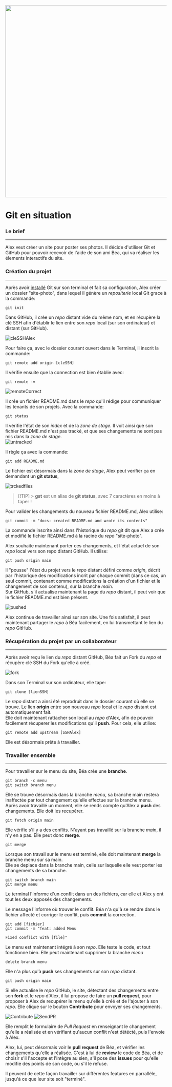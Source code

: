 <p align="center"><img width="600"src="../../images/git-logo.png"/><p>

# Git en situation

### Le brief

---

Alex veut créer un site pour poster ses photos. Il décide d'utiliser Git et GitHub pour pouvoir recevoir de l'aide de son ami Béa, qui va réaliser les élements interactifs du site.

### Création du projet

---

Après avoir [installé](/git/02-install/install.md) Git sur son terminal et fait sa configuration, Alex créer un dossier "site-photo", dans lequel il génère un _repositerie_ local Git grace à la commande:

```
git init
```

Dans GitHub, il crée un _repo_ distant vide du même nom, et en récupère la clé SSH afin d'établir le lien entre son _repo_ local (sur son ordinateur) et distant (sur GitHub).

![cleSSHAlex](/images/03-scenario/01SSH.jpg)

Pour faire ça, avec le dossier courant ouvert dans le Terminal, il inscrit la commande:

```
git remote add origin [cleSSH]
```

Il vérifie ensuite que la connection est bien établie avec:

```
git remote -v
```

![remoteCorrect](/images/03-scenario/02REMOTE.jpg)

Il crée un fichier README.md dans le _repo_ qu'il rédige pour communiquer les tenants de son projets. Avec la commande:

```
git status
```

Il vérifie l'état de son _index_ et de la _zone de stage_. Il voit ainsi que son fichier README.md n'est pas tracké, et que ses changements ne sont pas mis dans la _zone de stage_.  
![untracked](/images/03-scenario/03UNTRACKED.jpg)

Il règle ça avec la commande:

```
git add README.md
```

Le fichier est désormais dans la _zone de stage_, Alex peut verifier ça en demandant un **git status**,

![trckedfiles](/images/03-scenario/04TRACKED.jpg)

> [!TIP] > **gst** est un alias de **git status**, avec 7 caractères en moins à taper !

Pour valider les changements du nouveau fichier README.md, Alex utilise:

```
git commit -m "docs: created README.md and wrote its contents"
```

La commande inscrite ainsi dans l'historique du _repo_ git dit que Alex a crée et modifié le fichier README.md à la racine du _repo_ "site-photo".

Alex souhaite maintenant porter ces changements, et l'état actuel de son _repo_ local vers son repo distant GitHub. Il utilise:

```
git push origin main
```

Il "pousse" l'état du projet vers le _repo_ distant défini comme _origin_, décrit par l'historique des modifications incrit par chaque commit (dans ce cas, un seul commit, contenant comme modifications la création d'un fichier et le changement de son contenu), sur la branche _main_.  
Sur GitHub, s'il actualise maintenant la page du _repo_ distant, il peut voir que le fichier README.md est bien présent.

![pushed](/images/03-scenario/05PUSH.jpg)

Alex continue de travailler ainsi sur son site. Une fois satisfait, il peut maintenant partager le _repo_ à Béa facilement, en lui transmettant le lien du _repo_ GitHub.

### Récupération du projet par un collaborateur

---

Après avoir reçu le lien du _repo_ distant GitHub, Béa fait un Fork du _repo_ et récupère clé SSH du Fork qu'elle à créé.

![fork](/images/03-scenario/06BEAFORK.jpg)

Dans son Terminal sur son ordinateur, elle tape:

```
git clone [lienSSH]
```

Le _repo_ distant a ainsi été reprodruit dans le dossier courant où elle se trouve. Le lien **origin** entre son nouveau _repo_ local et le _repo_ distant est automatiquement fait.  
Elle doit maintenant rattacher son local au _repo_ d'Alex, afin de pouvoir facilement récuperer les modifications qu'il **push**. Pour cela, elle utilise:

```
git remote add upstream [SSHAlex]
```

Elle est désormais prête à travailler.

### Travailler ensemble

---

Pour travailler sur le menu du site, Béa crée une **branche**.

```
git branch -c menu
git switch branch menu
```

Elle se trouve désormais dans la branche _menu_, sa branche main restera inaffectée par tout changement qu'elle effectue sur la branche menu.  
Après avoir travaillé un moment, elle se rends compte qu'Alex a **push** des changements. Elle doit les recupérer.

```
git fetch origin main
```

Elle vérifie s'il y a des conflits. N'ayant pas travaillé sur la branche _main_, il n'y en a pas. Elle peut donc **merge**.

```
git merge
```

Lorsque son travail sur le menu est terminé, elle doit maintenant **merge** la branche menu sur sa main.  
Elle se deplace dans la branche main, celle sur laquelle elle veut porter les changements de sa branche.

```
git switch branch main
git merge menu
```

Le terminal l'informe d'un conflit dans un des fichiers, car elle et Alex y ont tout les deux apposés des changements.

Le message l'informe où trouver le conflit. Béa n'a qu'à se rendre dans le fichier affecté et corriger le conflit, puis **commit** la correction.

```
git add [fichier]
git commit -m "feat: added Menu

Fixed conflict with [file]"
```

Le menu est maintenant intégré à son _repo_. Elle teste le code, et tout fonctionne bien. Elle peut maintenant supprimer la branche _menu_

```
delete branch menu
```

Elle n'a plus qu'à **push** ses changements sur son _repo_ distant.

```
git push origin main
```

Si elle actualise le _repo_ GitHub, le site, détectant des changements entre son **fork** et le _repo_ d'Alex, il lui propose de faire un **pull request**, pour proposer à Alex de recupérer le menu qu'elle à créé et de l'ajouter à son _repo_. Elle clique sur le bouton **Contribute** pour envoyer ses changements.

![Contribute](/images/03-scenario/07CONTRIBUTE.jpg)
![SendPR](/images/03-scenario/07CONTRIBUTE2.jpg)

Elle remplit le formulaire de _Pull Request_ en renseignant le changement qu'elle a réalisée et en vérifiant qu'aucun conflit n'est détécté, puis l'envoie à Alex.

Alex, lui, peut désormais voir le **pull request** de Béa, et vérifier les changements qu'elle a réalisée. C'est à lui de **review** le code de Béa, et de choisir s'il l'accepte et l'intègre au sien, s'il pose des **issues** pour qu'elle modifie des points de son code, ou s'il le refuse.

Il peuvent de cette façon travailler sur différentes features en parrallèle, jusqu'à ce que leur site soit "terminé".
